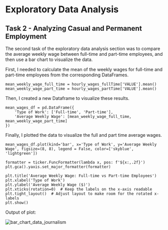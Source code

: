# Exploratory Data Analysis

## Task 2 - Analyzing Casual and Permanent Employment

The second task of the exploratory data analysis section was to compare the average weekly wage between full-time and part-time employees, and then use a bar chart to visualize the data.

First, I needed to calculate the mean of the weekly wages for full-time and part-time employees from the corresponding DataFrames.

```
mean_weekly_wage_full_time = hourly_wages_fullTime['VALUE'].mean()
mean_weekly_wage_part_time = hourly_wages_partTime['VALUE'].mean()
```

Then, I created a new Dataframe to visualize these results.

```
mean_wages_df = pd.DataFrame({
    'Type of Work': ['Full-time', 'Part-time'],
    'Average Weekly Wage': [mean_weekly_wage_full_time, mean_weekly_wage_part_time]
})
```

Finally, I plotted the data to visualize the full and part time average wages.

```
mean_wages_df.plot(kind='bar', x='Type of Work', y='Average Weekly Wage', figsize=(8, 8), legend = False, color=['skyblue', 'lightgreen'])

formatter = ticker.FuncFormatter(lambda x, pos: f'${x:,.2f}')
plt.gca().yaxis.set_major_formatter(formatter)

plt.title('Average Weekly Wage: Full-time vs Part-time Employees')
plt.xlabel('Type of Work')
plt.ylabel('Average Weekly Wage ($)')
plt.xticks(rotation=0)  # Keep the labels on the x-axis readable
plt.tight_layout()  # Adjust layout to make room for the rotated x-labels
plt.show()
```

Output of plot:

![bar_chart_data_journalism](https://github.com/brooklynbowers/data_journalism_project/assets/151276772/73cec8d4-8366-4908-8d6a-8a8547d9e885)








